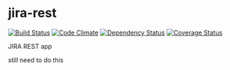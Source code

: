 jira-rest
=========

[![Build Status](https://travis-ci.org/macwadu/jira-rest.png?branch=master)](https://travis-ci.org/macwadu/jira-rest)   [![Code Climate](https://codeclimate.com/github/macwadu/jira-rest.png)](https://codeclimate.com/github/macwadu/jira-rest) [![Dependency Status](https://gemnasium.com/macwadu/jira-rest.png)](https://gemnasium.com/macwadu/jira-rest.png) [![Coverage Status](https://coveralls.io/repos/macwadu/jira-rest/badge.png)](https://coveralls.io/r/macwadu/jira-rest)


JIRA REST app

still need to do this
